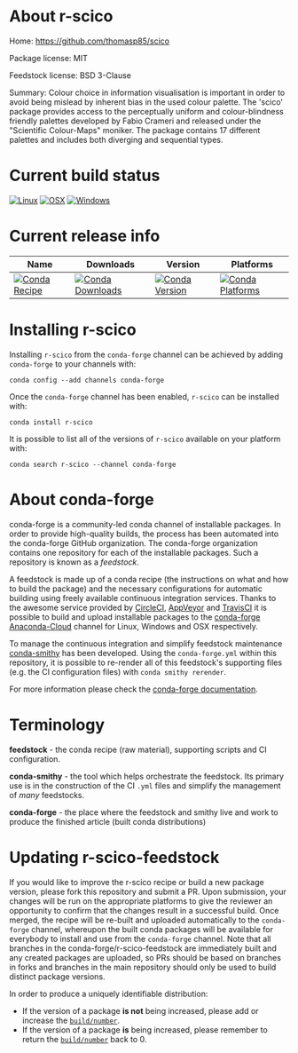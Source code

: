 About r-scico
=============

Home: https://github.com/thomasp85/scico

Package license: MIT

Feedstock license: BSD 3-Clause

Summary: Colour choice in information visualisation is important in order to avoid being mislead by inherent bias in the used colour palette. The 'scico' package provides access to the perceptually uniform and colour-blindness friendly palettes developed by Fabio Crameri and released under the "Scientific Colour-Maps" moniker. The package contains 17 different palettes and includes both diverging and sequential types.



Current build status
====================

[![Linux](https://img.shields.io/circleci/project/github/conda-forge/r-scico-feedstock/master.svg?label=Linux)](https://circleci.com/gh/conda-forge/r-scico-feedstock)
[![OSX](https://img.shields.io/travis/conda-forge/r-scico-feedstock/master.svg?label=macOS)](https://travis-ci.org/conda-forge/r-scico-feedstock)
[![Windows](https://img.shields.io/appveyor/ci/conda-forge/r-scico-feedstock/master.svg?label=Windows)](https://ci.appveyor.com/project/conda-forge/r-scico-feedstock/branch/master)

Current release info
====================

| Name | Downloads | Version | Platforms |
| --- | --- | --- | --- |
| [![Conda Recipe](https://img.shields.io/badge/recipe-r--scico-green.svg)](https://anaconda.org/conda-forge/r-scico) | [![Conda Downloads](https://img.shields.io/conda/dn/conda-forge/r-scico.svg)](https://anaconda.org/conda-forge/r-scico) | [![Conda Version](https://img.shields.io/conda/vn/conda-forge/r-scico.svg)](https://anaconda.org/conda-forge/r-scico) | [![Conda Platforms](https://img.shields.io/conda/pn/conda-forge/r-scico.svg)](https://anaconda.org/conda-forge/r-scico) |

Installing r-scico
==================

Installing `r-scico` from the `conda-forge` channel can be achieved by adding `conda-forge` to your channels with:

```
conda config --add channels conda-forge
```

Once the `conda-forge` channel has been enabled, `r-scico` can be installed with:

```
conda install r-scico
```

It is possible to list all of the versions of `r-scico` available on your platform with:

```
conda search r-scico --channel conda-forge
```


About conda-forge
=================

conda-forge is a community-led conda channel of installable packages.
In order to provide high-quality builds, the process has been automated into the
conda-forge GitHub organization. The conda-forge organization contains one repository
for each of the installable packages. Such a repository is known as a *feedstock*.

A feedstock is made up of a conda recipe (the instructions on what and how to build
the package) and the necessary configurations for automatic building using freely
available continuous integration services. Thanks to the awesome service provided by
[CircleCI](https://circleci.com/), [AppVeyor](https://www.appveyor.com/)
and [TravisCI](https://travis-ci.org/) it is possible to build and upload installable
packages to the [conda-forge](https://anaconda.org/conda-forge)
[Anaconda-Cloud](https://anaconda.org/) channel for Linux, Windows and OSX respectively.

To manage the continuous integration and simplify feedstock maintenance
[conda-smithy](https://github.com/conda-forge/conda-smithy) has been developed.
Using the ``conda-forge.yml`` within this repository, it is possible to re-render all of
this feedstock's supporting files (e.g. the CI configuration files) with ``conda smithy rerender``.

For more information please check the [conda-forge documentation](https://conda-forge.org/docs/).

Terminology
===========

**feedstock** - the conda recipe (raw material), supporting scripts and CI configuration.

**conda-smithy** - the tool which helps orchestrate the feedstock.
                   Its primary use is in the construction of the CI ``.yml`` files
                   and simplify the management of *many* feedstocks.

**conda-forge** - the place where the feedstock and smithy live and work to
                  produce the finished article (built conda distributions)


Updating r-scico-feedstock
==========================

If you would like to improve the r-scico recipe or build a new
package version, please fork this repository and submit a PR. Upon submission,
your changes will be run on the appropriate platforms to give the reviewer an
opportunity to confirm that the changes result in a successful build. Once
merged, the recipe will be re-built and uploaded automatically to the
`conda-forge` channel, whereupon the built conda packages will be available for
everybody to install and use from the `conda-forge` channel.
Note that all branches in the conda-forge/r-scico-feedstock are
immediately built and any created packages are uploaded, so PRs should be based
on branches in forks and branches in the main repository should only be used to
build distinct package versions.

In order to produce a uniquely identifiable distribution:
 * If the version of a package **is not** being increased, please add or increase
   the [``build/number``](https://conda.io/docs/user-guide/tasks/build-packages/define-metadata.html#build-number-and-string).
 * If the version of a package **is** being increased, please remember to return
   the [``build/number``](https://conda.io/docs/user-guide/tasks/build-packages/define-metadata.html#build-number-and-string)
   back to 0.
